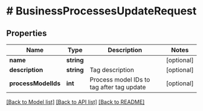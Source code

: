 # # BusinessProcessesUpdateRequest

## Properties

Name | Type | Description | Notes
------------ | ------------- | ------------- | -------------
**name** | **string** |  | [optional]
**description** | **string** | Tag description | [optional]
**processModelIds** | **int** | Process model IDs to tag after tag update | [optional]

[[Back to Model list]](../../README.md#models) [[Back to API list]](../../README.md#endpoints) [[Back to README]](../../README.md)
